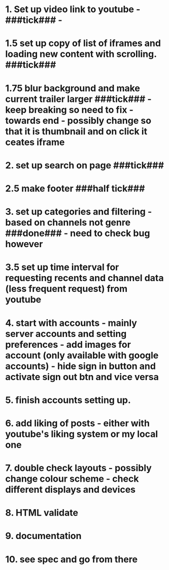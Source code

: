 # 1. Set up video link to youtube - ###tick### - 
# 1.5 set up copy of list of iframes and loading new content with scrolling. ###tick###
# 1.75 blur background and make current trailer larger	###tick### - keep breaking so need to fix - towards end - possibly change so that it is thumbnail and on click it ceates iframe
# 2. set up search on page	###tick###
# 2.5 make footer ###half tick###
# 3. set up categories and filtering - based on channels not genre ###done### - need to check bug however
# 3.5 set up time interval for requesting recents and channel data (less frequent request) from youtube
# 4. start with accounts - mainly server accounts and setting preferences - add images for account (only available with google accounts) - hide sign in button and activate sign out btn and vice versa 
# 5. finish accounts setting up.
# 6. add liking of posts - either with youtube's liking system or my local one
# 7. double check layouts - possibly change colour scheme - check different displays and devices
# 8. HTML validate
# 9. documentation
# 10. see spec and go from there 


